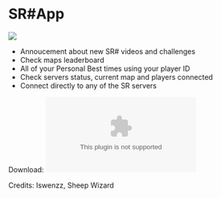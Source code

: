 # SR#App
![](https://cdn.discordapp.com/attachments/460230008271536128/614136653002571792/1231.png)

* Annoucement about new SR# videos and challenges
* Check maps leaderboard 
* All of your Personal Best times using your player ID
* Check servers status, current map and players connected
* Connect directly to any of the SR servers

Download:
![DropBox](https://www.dropbox.com/s/5twfjpct7jwsaw6/SR%23%20Win.zip?dl=1)

Credits: Iswenzz, Sheep Wizard

